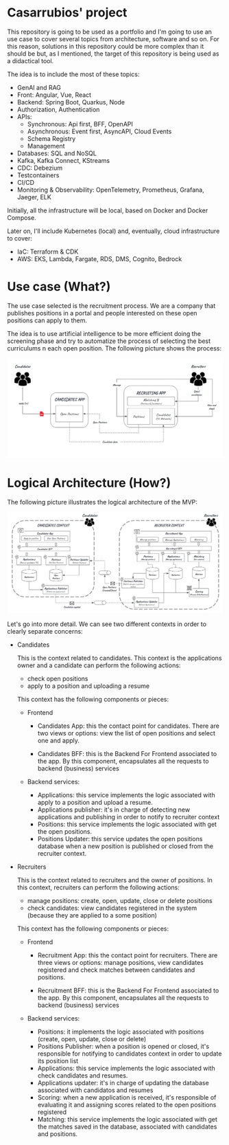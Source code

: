 # Casarrubios' project

This repository is going to be used as a portfolio and I'm going to use an use case to cover several topics from architecture, software and so on. For this reason, solutions in this repository could be more complex than it should be but, as I mentioned, the target of this repository is being used as a didactical tool.



The idea is to include the most of these topics:

- GenAI and RAG
- Front: Angular, Vue, React
- Backend: Spring Boot, Quarkus, Node
- Authorization, Authentication
- APIs: 
  - Synchronous: Api first, BFF, OpenAPI
  - Asynchronous: Event first, AsyncAPI, Cloud Events
  - Schema Registry
  - Management
- Databases: SQL and NoSQL
- Kafka, Kafka Connect, KStreams
- CDC: Debezium
- Testcontainers
- CI/CD
- Monitoring & Observability: OpenTelemetry, Prometheus, Grafana, Jaeger, ELK



Initially, all the infrastructure will be local, based on Docker and Docker Compose. 

Later on, I'll include Kubernetes (local) and, eventually, cloud infrastructure to cover:

- IaC: Terraform & CDK
- AWS: EKS, Lambda, Fargate, RDS, DMS, Cognito, Bedrock



# Use case (What?)

The use case selected is the recruitment process. We are a company that publishes positions in a portal and people interested on these open positions can apply to them.

The idea is to use artificial intelligence to be more efficient doing the screening phase and try to automatize the process of selecting the best curriculums n each open position. The following picture shows the process:



![what_usecase](doc/img/what_usecase.jpg)



# Logical Architecture (How?) 

The following picture illustrates the logical architecture of the MVP:

![how_logical_architecture](doc/img/how_logical_architecture.jpg)



Let's go into more detail. We can see two different contexts in order to clearly separate concerns:

- Candidates

  This is the context related to candidates. This context is the applications owner and a candidate can perform the following actions:

  -  check open positions
  - apply to a position and uploading a resume

  

  This context has the following components or pieces:

  - Frontend

    - Candidates App: this the contact point for candidates. There are two views or options: view the list of open positions and select one and apply.

    - Candidates BFF: this is the Backend For Frontend associated to the app. By this component, encapsulates all the requests to backend (business) services

  - Backend services:

    - Applications: this service implements the logic associated with apply to a position and upload a resume. 
    - Applications publisher: it's in charge of detecting new applications and publishing in order to notify to recruiter context
    - Positions: this service implements the logic associated with get the open positions.
    - Positions Updater: this service updates the open positions database when a new position is published or closed from the recruiter context.

  

  

- Recruiters

  This is the context related to recruiters and the owner of positions. In this context, recruiters can perform the following actions:

  - manage positions: create, open, update, close or delete positions
  - check candidates: view candidates registered in the system (because they are applied to a some position)

  

  This context has the following components or pieces:

  - Frontend

    - Recruitment App: this the contact point for recruiters. There are three views or options: manage positions, view candidates registered and check matches between candidates and positions.

    - Recruitment BFF: this is the Backend For Frontend associated to the app. By this component, encapsulates all the requests to backend (business) services

  - Backend services:

    - Positions: it implements the logic associated with positions (create, open, update, close or delete)
    - Positions Publisher: when a position is opened or closed, it's responsible for notifying to candidates context in order to update its position list
    - Applications: this service implements the logic associated with check candidates and resumes. 
    - Applications updater: it's in charge of updating the database associated with candidatos and resumes
    - Scoring: when a new application is received, it's responsible of evaluating it and assigning scores related to the open positions registered
    - Matching: this service implements the logic associated with get the matches saved in the database, associated with candidates and positions.

  







